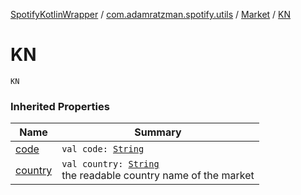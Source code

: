 [SpotifyKotlinWrapper](../../index.md) / [com.adamratzman.spotify.utils](../index.md) / [Market](index.md) / [KN](./-k-n.md)

# KN

`KN`

### Inherited Properties

| Name | Summary |
|---|---|
| [code](code.md) | `val code: `[`String`](https://kotlinlang.org/api/latest/jvm/stdlib/kotlin/-string/index.html) |
| [country](country.md) | `val country: `[`String`](https://kotlinlang.org/api/latest/jvm/stdlib/kotlin/-string/index.html)<br>the readable country name of the market |
